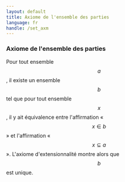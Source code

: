```yaml
---
layout: default
title: Axiome de l'ensemble des parties
language: fr
handle: /set_axm
---
```


<script src="https://cdn.mathjax.org/mathjax/latest/MathJax.js?config=TeX-AMS-MML_HTMLorMML" type="text/javascript"></script>



### Axiome de l'ensemble des parties
Pour tout ensemble $$a$$, il existe un ensemble $$b$$ tel que pour tout ensemble $$x$$, il y ait équivalence entre l'affirmation « $$x \in b$$ » et l'affirmation « $$x \subseteq a$$ ». L'axiome d'extensionnalité montre alors que $$b$$ est unique.
